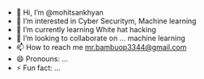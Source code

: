 - 👋 Hi, I’m @mohitsankhyan
- 👀 I’m interested in Cyber Securitym, Machine learning
- 🌱 I’m currently learning White hat hacking
- 💞️ I’m looking to collaborate on ... machine learning
- 📫 How to reach me mr.bambuop3344@gmail.com
- 😄 Pronouns: ...
- ⚡ Fun fact: ...

<!---
mohitsankhyan/mohitsankhyan is a ✨ special ✨ repository because its `README.md` (this file) appears on your GitHub profile.
You can click the Preview link to take a look at your changes.
--->
